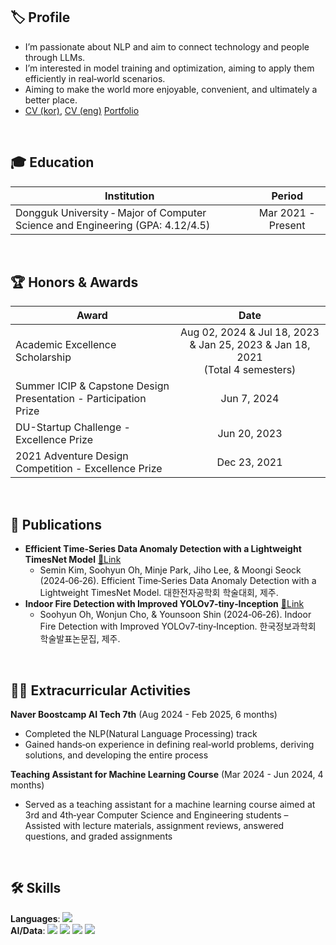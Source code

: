 ## 🏷️ Profile

- I’m passionate about NLP and aim to connect technology and people through LLMs.
- I’m interested in model training and optimization, aiming to apply them efficiently in real‐world scenarios.
- Aiming to make the world more enjoyable, convenient, and ultimately a better place.
- [CV (kor)](https://drive.google.com/file/d/1TiOWt9Qo9j22cxcVMCv1oS0BcWWAj3mv/view?usp=sharing), [CV (eng)](https://drive.google.com/file/d/1Ufq24KXT-7j7Y-qawU20y3TllpCAw9PU/view?usp=sharing) [Portfolio](https://drive.google.com/file/d/1-5nEb1LO4E9gqEq8ISQuz19qYyV3mB7u/view?usp=sharing)

<br>

## 🎓 Education

| Institution | Period |
| --- | :---: |
| Dongguk University ‐ Major of Computer Science and Engineering (GPA: 4.12/4.5) | Mar 2021 - Present |

<br>

## 🏆 Honors & Awards

| Award | Date |
| --- | :---: |
| Academic Excellence Scholarship | Aug 02, 2024 & Jul 18, 2023 & Jan 25, 2023 & Jan 18, 2021 <br> (Total 4 semesters) |
| Summer ICIP & Capstone Design Presentation - Participation Prize | Jun 7, 2024 |
| DU-Startup Challenge - Excellence Prize | Jun 20, 2023 |
| 2021 Adventure Design Competition - Excellence Prize | Dec 23, 2021 |

<br>

## 📝 Publications

- **Efficient Time‐Series Data Anomaly Detection with a Lightweight TimesNet Model** [🔗Link](https://drive.google.com/file/d/1NGRBphErrZo1d0yY_56uqlVSPey1Isu1/view?usp=sharing)
  - Semin Kim, Soohyun Oh, Minje Park, Jiho Lee, & Moongi Seock (2024‐06‐26). Efficient Time‐Series Data Anomaly Detection with a Lightweight TimesNet Model. 대한전자공학회 학술대회, 제주.
- **Indoor Fire Detection with Improved YOLOv7‐tiny‐Inception** [🔗Link](https://drive.google.com/file/d/1BHM192cy6AExXA1leQqYPym5FgBvG6J0/view?usp=sharing)
  - Soohyun Oh, Wonjun Cho, & Younsoon Shin (2024‐06‐26). Indoor Fire Detection with Improved YOLOv7‐tiny‐Inception. 한국정보과학회 학술발표논문집, 제주.

<br>

## 👩‍💻 Extracurricular Activities

**Naver Boostcamp AI Tech 7th** (Aug 2024 - Feb 2025, 6 months)  
- Completed the NLP(Natural Language Processing) track  
- Gained hands‐on experience in defining real‐world problems, deriving solutions, and developing the entire process

**Teaching Assistant for Machine Learning Course** (Mar 2024 - Jun 2024, 4 months)
- Served as a teaching assistant for a machine learning course aimed at 3rd and 4th‐year Computer Science and Engineering students
– Assisted with lecture materials, assignment reviews, answered questions, and graded assignments

<br>

## 🛠️ Skills

**Languages**: 
<img src="https://img.shields.io/badge/python-3776AB?style=for-the-badge&logo=python&logoColor=white">  
**AI/Data**: 
<img src="https://img.shields.io/badge/Hugging Face-FFD21E?style=for-the-badge&logo=Hugging Face&logoColor=white"> 
<img src="https://img.shields.io/badge/PyTorch-EE4C2C?style=for-the-badge&logo=PyTorch&logoColor=white"> 
<img src="https://img.shields.io/badge/pandas-150458?style=for-the-badge&logo=pandas&logoColor=white"> 
<img src="https://img.shields.io/badge/NumPy-013243?style=for-the-badge&logo=NumPy&logoColor=white">  
